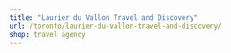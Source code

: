 ```yaml
---
title: "Laurier du Vallon Travel and Discovery"
url: /toronto/laurier-du-vallon-travel-and-discovery/
shop: travel agency
---
```

